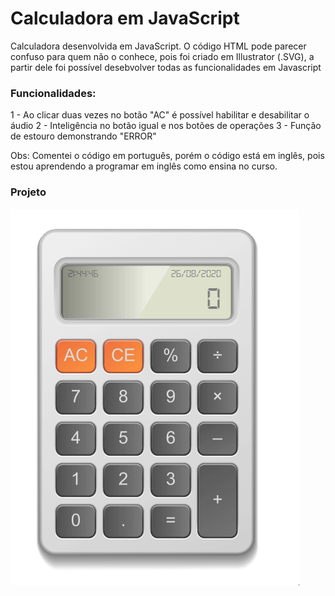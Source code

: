 # Calculadora em JavaScript

Calculadora desenvolvida em JavaScript.
O código HTML pode parecer confuso para quem não o conhece, pois foi criado em Illustrator (.SVG), a partir dele foi possível desebvolver
todas as funcionalidades em Javascript

### Funcionalidades:

1 - Ao clicar duas vezes no botão "AC" é possível habilitar e desabilitar o áudio
2 - Inteligência no botão igual e nos botões de operações
3 - Função de estouro demonstrando "ERROR"

Obs: Comentei o código em português, porém o código está em inglês, pois estou aprendendo a programar em inglês como ensina no curso.

### Projeto
![](demonstracao.gif)
